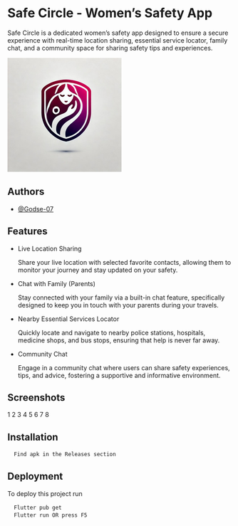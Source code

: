 
# Safe Circle - Women’s Safety App

Safe Circle is a dedicated women’s safety app designed to ensure a secure experience with real-time location sharing, essential service locator, family chat, and a community space for sharing safety tips and experiences.



![Safe Circle](https://raw.githubusercontent.com/Godse-07/Woman_safety/refs/heads/main/assets/Safe_circle.jpg)



## Authors

- [@Godse-07](https://github.com/Godse-07)


## Features

- Live Location Sharing

    Share your live location with selected favorite contacts,   allowing them to monitor your journey and stay updated on your  safety.
- Chat with Family (Parents)

    Stay connected with your family via a built-in chat feature, specifically designed to keep you in touch with your parents during your travels.
- Nearby Essential Services Locator

    Quickly locate and navigate to nearby police stations, hospitals, medicine shops, and bus stops, ensuring that help is never far away.


- Community Chat

    Engage in a community chat where users can share safety experiences, tips, and advice, fostering a supportive and informative environment.




## Screenshots

1
2
3
4
5
6
7
8
## Installation


```bash
  Find apk in the Releases section
```
    
## Deployment

To deploy this project run

```bash
  Flutter pub get
  Flutter run OR press F5
```

